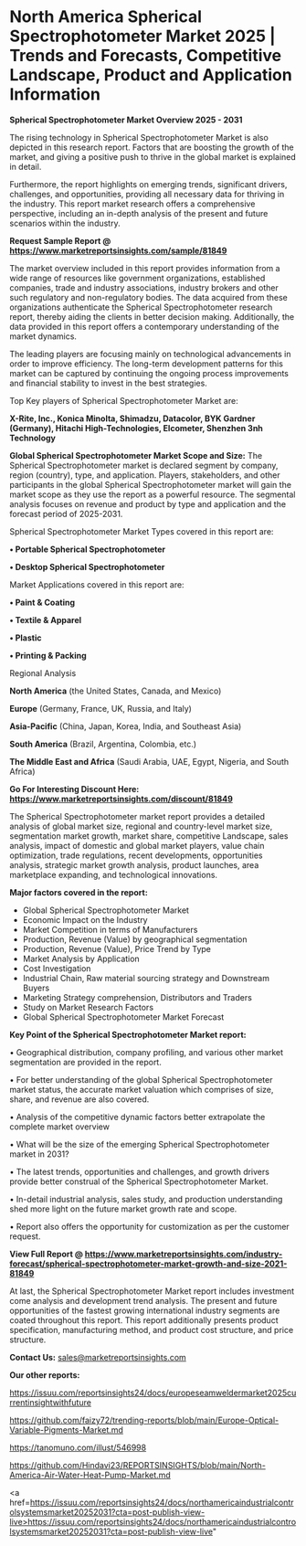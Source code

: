 # North America Spherical Spectrophotometer Market 2025 | Trends and Forecasts, Competitive Landscape, Product and Application Information

<Strong> Spherical Spectrophotometer Market Overview 2025 - 2031</strong>

The rising technology in Spherical Spectrophotometer Market is also depicted in this research report. Factors that are boosting the growth of the market, and giving a positive push to thrive in the global market is explained in detail.

Furthermore, the report highlights on emerging trends, significant drivers, challenges, and opportunities, providing all necessary data for thriving in the industry. This report market research offers a comprehensive perspective, including an in-depth analysis of the present and future scenarios within the industry.

<strong>Request Sample Report @ <a href=https://www.marketreportsinsights.com/sample/81849>https://www.marketreportsinsights.com/sample/81849</a></strong>

The market overview included in this report provides information from a wide range of resources like government organizations, established companies, trade and industry associations, industry brokers and other such regulatory and non-regulatory bodies. The data acquired from these organizations authenticate the Spherical Spectrophotometer research report, thereby aiding the clients in better decision making. Additionally, the data provided in this report offers a contemporary understanding of the market dynamics.

The leading players are focusing mainly on technological advancements in order to improve efficiency. The long-term development patterns for this market can be captured by continuing the ongoing process improvements and financial stability to invest in the best strategies.

Top Key players of Spherical Spectrophotometer Market are:

<strong>X-Rite, Inc., Konica Minolta, Shimadzu, Datacolor, BYK Gardner (Germany), Hitachi High-Technologies, Elcometer, Shenzhen 3nh Technology</strong>

<strong><b>Global Spherical Spectrophotometer Market Scope and Size:</b></strong>
The Spherical Spectrophotometer market is declared segment by company, region (country), type, and application. Players, stakeholders, and other participants in the global Spherical Spectrophotometer market will gain the market scope as they use the report as a powerful resource. The segmental analysis focuses on revenue and product by type and application and the forecast period of 2025-2031.

Spherical Spectrophotometer Market Types covered in this report are:

<strong>• Portable Spherical Spectrophotometer

• Desktop Spherical Spectrophotometer</strong>

Market Applications covered in this report are:

<strong>• Paint & Coating

• Textile & Apparel

• Plastic

• Printing & Packing</strong> 

Regional Analysis

<strong>North America</strong> (the United States, Canada, and Mexico)

<strong>Europe</strong> (Germany, France, UK, Russia, and Italy)

<strong>Asia-Pacific</strong> (China, Japan, Korea, India, and Southeast Asia)

<strong>South America</strong> (Brazil, Argentina, Colombia, etc.)

<strong>The Middle East and Africa</strong> (Saudi Arabia, UAE, Egypt, Nigeria, and South Africa)

<strong>Go For Interesting Discount Here: <a href=https://www.marketreportsinsights.com/discount/81849>https://www.marketreportsinsights.com/discount/81849</a></strong>

The Spherical Spectrophotometer market report provides a detailed analysis of global market size, regional and country-level market size, segmentation market growth, market share, competitive Landscape, sales analysis, impact of domestic and global market players, value chain optimization, trade regulations, recent developments, opportunities analysis, strategic market growth analysis, product launches, area marketplace expanding, and technological innovations.

<strong><b>Major factors covered in the report:</b></strong>
<ul>
  <li>Global Spherical Spectrophotometer Market </li>
  <li>Economic Impact on the Industry</li>
  <li>Market Competition in terms of Manufacturers</li>
  <li>Production, Revenue (Value) by geographical segmentation</li>
  <li>Production, Revenue (Value), Price Trend by Type</li>
  <li>Market Analysis by Application</li>
  <li>Cost Investigation</li>
  <li>Industrial Chain, Raw material sourcing strategy and Downstream Buyers</li>
  <li>Marketing Strategy comprehension, Distributors and Traders</li>
  <li>Study on Market Research Factors</li>
  <li>Global Spherical Spectrophotometer Market Forecast</li>
</ul>

<strong><b>Key Point of the Spherical Spectrophotometer Market report:</b></strong>

• Geographical distribution, company profiling, and various other market segmentation are provided in the report.

• For better understanding of the global Spherical Spectrophotometer market status, the accurate market valuation which comprises of size, share, and revenue are also covered.

• Analysis of the competitive dynamic factors better extrapolate the complete market overview

• What will be the size of the emerging Spherical Spectrophotometer market in 2031?

• The latest trends, opportunities and challenges, and growth drivers provide better construal of the Spherical Spectrophotometer Market.

• In-detail industrial analysis, sales study, and production understanding shed more light on the future market growth rate and scope.

• Report also offers the opportunity for customization as per the customer request.

<strong><b>View Full Report @ <a href=https://www.marketreportsinsights.com/industry-forecast/spherical-spectrophotometer-market-growth-and-size-2021-81849>https://www.marketreportsinsights.com/industry-forecast/spherical-spectrophotometer-market-growth-and-size-2021-81849</a></b></strong>


At last, the Spherical Spectrophotometer Market report includes investment come analysis and development trend analysis. The present and future opportunities of the fastest growing international industry segments are coated throughout this report. This report additionally presents product specification, manufacturing method, and product cost structure, and price structure.

<strong>Contact Us:</strong>
sales@marketreportsinsights.com

<strong>Our other reports:</strong>

<a href=https://issuu.com/reportsinsights24/docs/europeseamweldermarket2025currentinsightwithfuture>https://issuu.com/reportsinsights24/docs/europeseamweldermarket2025currentinsightwithfuture</a>

<a href=https://github.com/faizy72/trending-reports/blob/main/Europe-Optical-Variable-Pigments-Market.md>https://github.com/faizy72/trending-reports/blob/main/Europe-Optical-Variable-Pigments-Market.md</a>

<a href=https://tanomuno.com/illust/546998>https://tanomuno.com/illust/546998</a>

<a href=https://github.com/Hindavi23/REPORTSINSIGHTS/blob/main/North-America-Air-Water-Heat-Pump-Market.md>https://github.com/Hindavi23/REPORTSINSIGHTS/blob/main/North-America-Air-Water-Heat-Pump-Market.md</a>

<a href=https://issuu.com/reportsinsights24/docs/northamericaindustrialcontrolsystemsmarket20252031?cta=post-publish-view-live>https://issuu.com/reportsinsights24/docs/northamericaindustrialcontrolsystemsmarket20252031?cta=post-publish-view-live</a>"
